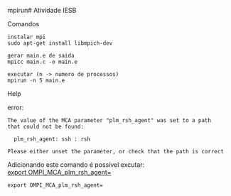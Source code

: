 mpirun# Atividade IESB

Comandos

```
instalar mpi
sudo apt-get install libmpich-dev

gerar main.e de saida
mpicc main.c -o main.e

executar (n -> numero de processos)
mpirun -n 5 main.e

````
Help


error: 
```
The value of the MCA parameter "plm_rsh_agent" was set to a path
that could not be found:

  plm_rsh_agent: ssh : rsh

Please either unset the parameter, or check that the path is correct
```

Adicionando este comando é possível excutar:<br>
[export OMPI_MCA_plm_rsh_agent=](https://github.com/open-mpi/ompi/issues/7330)
```
export OMPI_MCA_plm_rsh_agent=

```
